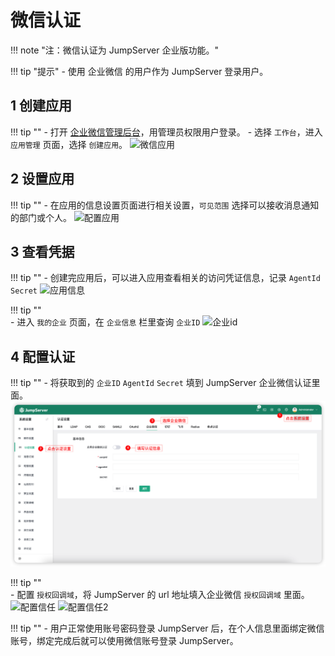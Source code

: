 # 微信认证
!!! note "注：微信认证为 JumpServer 企业版功能。"

!!! tip "提示"
    - 使用 企业微信 的用户作为 JumpServer 登录用户。

## 1 创建应用
!!! tip ""
    - 打开 [企业微信管理后台](https://work.weixin.qq.com/)，用管理员权限用户登录。
    - 选择 `工作台`，进入 `应用管理` 页面，选择 `创建应用`。
![微信应用](../../../img/wechat_01.jpg)

## 2 设置应用
!!! tip ""
    - 在应用的信息设置页面进行相关设置，`可见范围` 选择可以接收消息通知的部门或个人。
![配置应用](../../../img/wechat_02.jpg)

## 3 查看凭据
!!! tip ""
    - 创建完应用后，可以进入应用查看相关的访问凭证信息，记录 `AgentId` `Secret`
![应用信息](../../../img/wechat_03.jpg)

!!! tip ""    
    - 进入 `我的企业` 页面，在 `企业信息` 栏里查询 `企业ID`
![企业id](../../../img/wechat_04.jpg)

## 4 配置认证
!!! tip ""
    - 将获取到的 `企业ID` `AgentId` `Secret` 填到 JumpServer 企业微信认证里面。
![配置认证](../../../img/wechat_05.png)

!!! tip ""    
    - 配置 `授权回调域`，将 JumpServer 的 url 地址填入企业微信 `授权回调域` 里面。
![配置信任](../../../img/wechat_06.jpg)
![配置信任2](../../../img/wechat_07.jpg)

!!! tip ""
    - 用户正常使用账号密码登录 JumpServer 后，在个人信息里面绑定微信账号，绑定完成后就可以使用微信账号登录 JumpServer。
